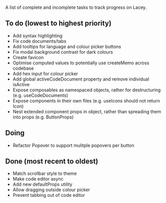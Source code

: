 A list of complete and incomplete tasks to track progress on Lacey.

## To do (lowest to highest priority)

- Add syntax highlighting
- Fix code documents/tabs
- Add tooltips for language and colour picker buttons
- Fix modal background contrast for dark colours
- Create favicon
- Optimise computed values to potentially use createMemo across codebase
- Add hex input for colour picker
- Add global activeCodeDocument property and remove individual isActive
- Expose composables as namespaced objects, rather for destructuring (e.g. useCodeDocuments)
- Expose components in their own files (e.g. useIcons should not return Icon)
- Nest extended component props in object, rather than spreading them into props (e.g. ButtonProps)

## Doing

- Refactor Popover to support mulitple popovers per button

## Done (most recent to oldest)

- Match scrollbar style to theme
- Make code editor async
- Add new defaultProps utility
- Allow dragging outside colour picker
- Prevent tabbing out of code editor
